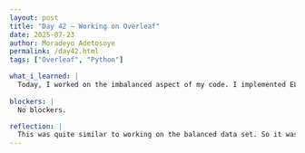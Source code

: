 ```yaml
---
layout: post
title: "Day 42 – Working on Overleaf"
date: 2025-07-23
author: Moradeyo Adetosoye
permalink: /day42.html
tags: ["Overleaf", "Python"]

what_i_learned: |
  Today, I worked on the imbalanced aspect of my code. I implemented ELM(Tanh) on the imbalanced code, both with and without cross validation, and recorded the performance metrics I got. I created bar charts of the accuracy results, percentage difference in RMSE, and time results. I then added all this to Overleaf.
  
blockers: |
  No blockers.

reflection: |
  This was quite similar to working on the balanced data set. So it was easy. Drawing up all the graphs was time-consuming though. Writing everything down on Overleaf too.
---
```


